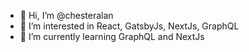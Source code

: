 - 👋 Hi, I’m @chesteralan
- 👀 I’m interested in React, GatsbyJs, NextJs, GraphQL
- 🌱 I’m currently learning GraphQL and NextJs



